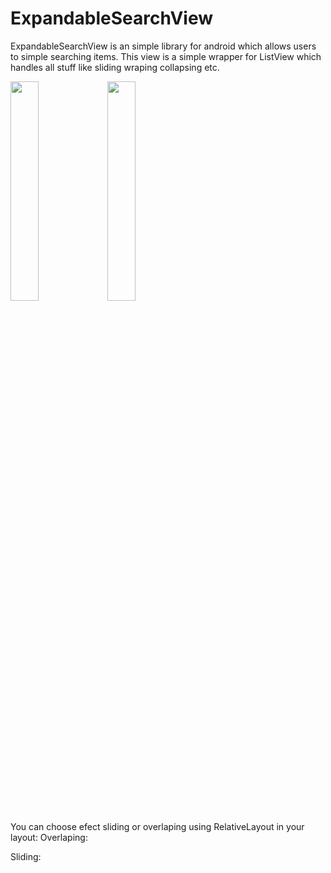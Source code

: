 # ExpandableSearchView

ExpandableSearchView is an simple library for android which allows users to simple searching items. This view is a simple wrapper for ListView which handles all stuff like sliding wraping collapsing etc.

<img src="https://media.giphy.com/media/l0MYArGcYfm3wvMeQ/source.gif" width="30%"/> <img src="https://media.giphy.com/media/l0MYCXG5euuLzIHIY/source.gif" width="30%"/> 


You can choose efect sliding or overlaping using RelativeLayout in your layout:
Overlaping:
<script src="https://gist.github.com/PiotrBandurski/fd43cd39bcb3f6fc7d8017e190018396.js"></script>
Sliding:
<script src="https://gist.github.com/PiotrBandurski/7d95b798d49fb0a2d39b902feb8cd8fd.js"></script>

